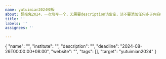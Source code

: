 ```yaml
---
name: yutuimian2024模板
about: 预推免2024，一次填写一个，无需要description请留空，请不要添加任何多于内容如空格、标点
title: ''
labels: ''
assignees: ''

---
```


{
"name": "",
"institute": "",
"description": "",
"deadline": "2024-08-26T00:00:00+08:00",
"website": "",
"tags": [],
"target": "yutuimian2024"
}
